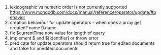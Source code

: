 1. lexicographic vs numeric order is not currently supported https://www.mongodb.com/docs/manual/reference/operator/update/#behavior
2. creation behaviour for update operators - when does a array get created? name.0.name
3. fix $currentTime now value for length of query
4. implement $ and $[identifier] or throw error
5. predicate for update operators should return true for edited documents and false for unedited documents

